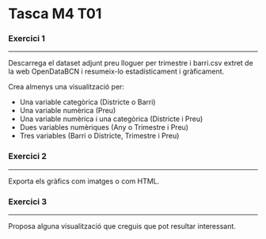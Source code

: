 # Tasca M4 T01

### Exercici 1
***
Descarrega el dataset adjunt preu lloguer per trimestre i barri.csv extret de la web OpenDataBCN i resumeix-lo estadísticament i gràficament.

Crea almenys una visualització per:

- Una variable categòrica (Districte o Barri)
- Una variable numèrica (Preu)
- Una variable numèrica i una categòrica (Districte i Preu)
- Dues variables numèriques (Any o Trimestre i Preu)
- Tres variables (Barri o Districte, Trimestre i Preu)


### Exercici 2
***
Exporta els gràfics com imatges o com HTML.


### Exercici 3
***
Proposa alguna visualització que creguis que pot resultar interessant.

